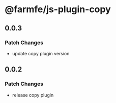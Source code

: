 # @farmfe/js-plugin-copy

## 0.0.3

### Patch Changes

- update copy plugin version

## 0.0.2

### Patch Changes

- release copy plugin
